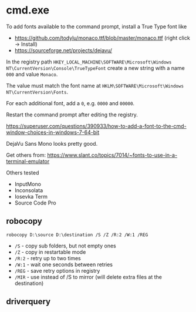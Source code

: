 # cmd.exe

To add fonts available to the command prompt, install a True Type font like
- https://github.com/todylu/monaco.ttf/blob/master/monaco.ttf  (right click -> Install)
- https://sourceforge.net/projects/dejavu/

In the registry path `HKEY_LOCAL_MACHINE\SOFTWARE\Microsoft\Windows NT\CurrentVersion\Console\TrueTypeFont`
create a new string with a name `000` and value `Monaco`.

The value must match the font name at `HKLM\SOFTWARE\Microsoft\Windows NT\CurrentVersion\Fonts`.

For each additional font, add a `0`, e.g. `0000` and `00000`.

Restart the command prompt after editing the registry.

https://superuser.com/questions/390933/how-to-add-a-font-to-the-cmd-window-choices-in-windows-7-64-bit

DejaVu Sans Mono looks pretty good.

Get others from: https://www.slant.co/topics/7014/~fonts-to-use-in-a-terminal-emulator

Others tested
- InputMono
- Inconsolata
- Iosevka Term
- Source Code Pro

## robocopy

```
robocopy D:\source D:\destination /S /Z /R:2 /W:1 /REG
```
- `/S` - copy sub folders, but not empty ones
- `/Z` - copy in restartable mode
- `/R:2` - retry up to two times
- `/W:1` - wait one seconds between retries
- `/REG` - save retry options in registry
- `/MIR` - use instead of /S to mirror (will delete extra files at the destination)

## driverquery

